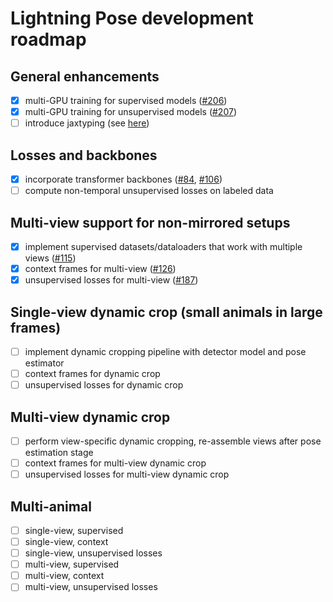 # Lightning Pose development roadmap

## General enhancements
- [x] multi-GPU training for supervised models ([#206](https://github.com/paninski-lab/lightning-pose/pull/206))
- [x] multi-GPU training for unsupervised models ([#207](https://github.com/paninski-lab/lightning-pose/pull/207))
- [ ] introduce jaxtyping (see [here](https://github.com/google/jaxtyping/issues/70))

## Losses and backbones
- [x] incorporate transformer backbones ([#84](https://github.com/danbider/lightning-pose/pull/84), [#106](https://github.com/danbider/lightning-pose/pull/106))
- [ ] compute non-temporal unsupervised losses on labeled data

## Multi-view support for non-mirrored setups
- [x] implement supervised datasets/dataloaders that work with multiple views ([#115](https://github.com/danbider/lightning-pose/pull/115))
- [x] context frames for multi-view ([#126](https://github.com/danbider/lightning-pose/pull/126))
- [x] unsupervised losses for multi-view ([#187](https://github.com/danbider/lightning-pose/pull/187))

## Single-view dynamic crop (small animals in large frames)
- [ ] implement dynamic cropping pipeline with detector model and pose estimator
- [ ] context frames for dynamic crop
- [ ] unsupervised losses for dynamic crop

## Multi-view dynamic crop
- [ ] perform view-specific dynamic cropping, re-assemble views after pose estimation stage
- [ ] context frames for multi-view dynamic crop
- [ ] unsupervised losses for multi-view dynamic crop

## Multi-animal
- [ ] single-view, supervised
- [ ] single-view, context
- [ ] single-view, unsupervised losses
- [ ] multi-view, supervised
- [ ] multi-view, context
- [ ] multi-view, unsupervised losses
